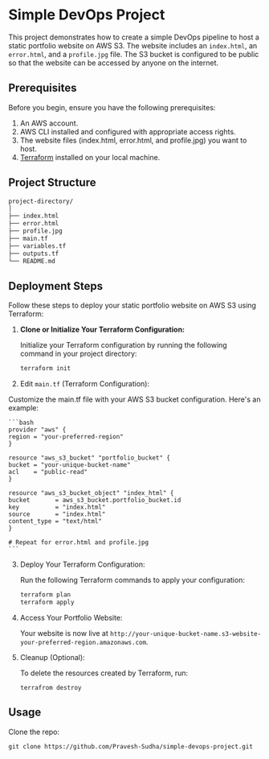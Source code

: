 # Simple DevOps Project

This project demonstrates how to create a simple DevOps pipeline to host a static portfolio website on AWS S3. The website includes an `index.html`, an `error.html`, and a `profile.jpg` file. The S3 bucket is configured to be public so that the website can be accessed by anyone on the internet.

## Prerequisites

Before you begin, ensure you have the following prerequisites:

1. An AWS account.
2. AWS CLI installed and configured with appropriate access rights.
3. The website files (index.html, error.html, and profile.jpg) you want to host.
4. [Terraform](https://www.terraform.io/downloads.html) installed on your local machine.

## Project Structure

```bash
project-directory/
│
├── index.html
├── error.html
├── profile.jpg
├── main.tf
├── variables.tf
├── outputs.tf
└── README.md
```

## Deployment Steps

Follow these steps to deploy your static portfolio website on AWS S3 using Terraform:

1. **Clone or Initialize Your Terraform Configuration:**

   Initialize your Terraform configuration by running the following command in your project directory:

   ```bash
   terraform init
   ```

2. Edit `main.tf` (Terraform Configuration):

Customize the main.tf file with your AWS S3 bucket configuration. Here's an example:

    ```bash
    provider "aws" {
    region = "your-preferred-region"
    }

    resource "aws_s3_bucket" "portfolio_bucket" {
    bucket = "your-unique-bucket-name"
    acl    = "public-read"
    }

    resource "aws_s3_bucket_object" "index_html" {
    bucket       = aws_s3_bucket.portfolio_bucket.id
    key          = "index.html"
    source       = "index.html"
    content_type = "text/html"
    }

    # Repeat for error.html and profile.jpg
    ```

3. Deploy Your Terraform Configuration:

    Run the following Terraform commands to apply your configuration:

    ```bash
    terraform plan
    terraform apply
    ```

4. Access Your Portfolio Website:

    Your website is now live at `http://your-unique-bucket-name.s3-website-your-preferred-region.amazonaws.com`.

5. Cleanup (Optional):

    To delete the resources created by Terraform, run:

    `terrafrom destroy`


## Usage

 Clone the repo:

`git clone https://github.com/Pravesh-Sudha/simple-devops-project.git`

